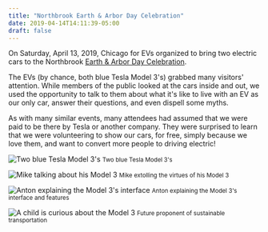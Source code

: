 ```yaml
---
title: "Northbrook Earth & Arbor Day Celebration"
date: 2019-04-14T14:11:39-05:00
draft: false
---
```


On Saturday, April 13, 2019, Chicago for EVs organized to bring two electric cars to
the Northbrook [Earth & Arbor Day Celebration](https://www.northbrook.il.us/819/Community-Events).

The EVs (by chance, both blue Tesla Model 3's) grabbed many visitors' attention. While members of the public
looked at the cars inside and out, we used the opportunity to talk to them about what it's like to 
live with an EV as our only car, answer their questions, and even dispell some myths.

As with many similar events, many attendees had assumed that we were paid to be there by Tesla or another
company. They were surprised to learn that we were volunteering to show our cars, for free,
simply because we love them, and want to convert more people to driving electric!

![Two blue Tesla Model 3's](/images/events/2019/northbrook/IMG_0868.jpg)
<small>Two blue Tesla Model 3's</small>

![Mike talking about his Model 3](/images/events/2019/northbrook/IMG_0861.jpg)
<small>Mike extolling the virtues of his Model 3</small>

![Anton explaining the Model 3's interface](/images/events/2019/northbrook/IMG_0866.jpg)
<small>Anton explaining the Model 3's interface and features</small>

![A child is curious about the Model 3](/images/events/2019/northbrook/IMG_0972.jpg)
<small>Future proponent of sustainable transportation</small>


